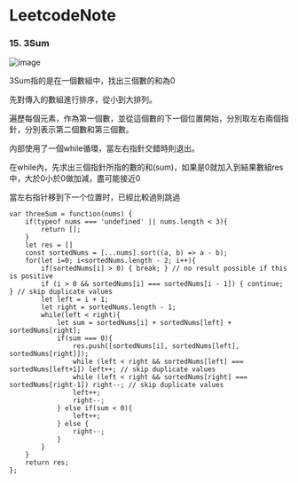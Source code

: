 # LeetcodeNote


### 


###  15. 3Sum
![image](https://user-images.githubusercontent.com/37887893/228558829-d23f4a19-12cd-44cd-ad79-db4cf7234474.png)

3Sum指的是在一個數組中，找出三個數的和為0

先對傳入的數組進行排序，從小到大排列。

遍歷每個元素，作為第一個數，並從這個數的下一個位置開始，分別取左右兩個指針，分別表示第二個數和第三個數。

内部使用了一個while循環，當左右指針交錯時則退出。

在while內，先求出三個指針所指的數的和(sum)，如果是0就加入到結果數組res中，大於0小於0做加減，盡可能接近0

當左右指针移到下一个位置时，已經比較過則跳過


```
var threeSum = function(nums) {
    if(typeof nums === 'undefined' || nums.length < 3){
        return [];
    }
    let res = []
    const sortedNums = [...nums].sort((a, b) => a - b);
    for(let i=0; i<sortedNums.length - 2; i++){
        if(sortedNums[i] > 0) { break; } // no result possible if this is positive
        if (i > 0 && sortedNums[i] === sortedNums[i - 1]) { continue; } // skip duplicate values
        let left = i + 1;
        let right = sortedNums.length - 1;
        while(left < right){
            let sum = sortedNums[i] + sortedNums[left] + sortedNums[right];
            if(sum === 0){
                res.push([sortedNums[i], sortedNums[left], sortedNums[right]]);
                while (left < right && sortedNums[left] === sortedNums[left+1]) left++; // skip duplicate values
                while (left < right && sortedNums[right] === sortedNums[right-1]) right--; // skip duplicate values
                left++;
                right--;
            } else if(sum < 0){
                left++;
            } else {
                right--;
            }
        }
    }
    return res;
};

```
